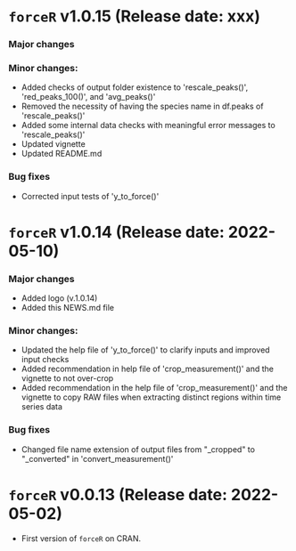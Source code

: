 # `forceR` v1.0.15 (Release date: xxx)
### Major changes
  
### Minor changes:
  * Added checks of output folder existence to 'rescale_peaks()', 'red_peaks_100()', and 'avg_peaks()'
  * Removed the necessity of having the species name in df.peaks of 'rescale_peaks()'
  * Added some internal data checks with meaningful error messages to 'rescale_peaks()'
  * Updated vignette
  * Updated README.md
  
### Bug fixes
  * Corrected input tests of 'y_to_force()'



# `forceR` v1.0.14 (Release date: 2022-05-10)
### Major changes
  * Added logo (v.1.0.14)
  * Added this NEWS.md file
  
### Minor changes:
  * Updated the help file of 'y_to_force()' to clarify inputs and improved input checks
  * Added recommendation in help file of 'crop_measurement()' and the vignette to not over-crop
  * Added recommendation  in the help file of 'crop_measurement()' and the vignette to copy RAW files when extracting distinct regions within time series data
  
### Bug fixes
  * Changed file name extension of output files from "_cropped" to "_converted" in 'convert_measurement()'



# `forceR` v0.0.13 (Release date: 2022-05-02)
  * First version of `forceR` on CRAN.
